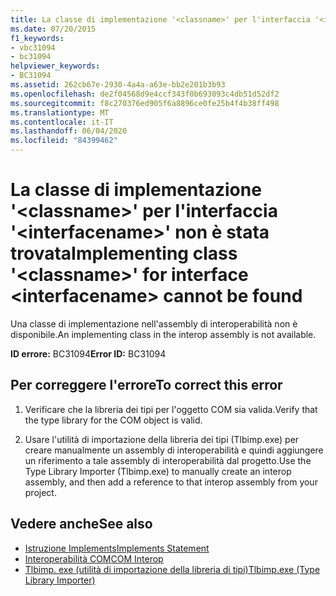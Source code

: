 ```yaml
---
title: La classe di implementazione '<classname>' per l'interfaccia '<interfacename>' non è stata trovata
ms.date: 07/20/2015
f1_keywords:
- vbc31094
- bc31094
helpviewer_keywords:
- BC31094
ms.assetid: 262cb67e-2930-4a4a-a63e-bb2e201b3b93
ms.openlocfilehash: de2f04568d9e4ccf343f0b693093c4db51d52df2
ms.sourcegitcommit: f8c270376ed905f6a8896ce0fe25b4f4b38ff498
ms.translationtype: MT
ms.contentlocale: it-IT
ms.lasthandoff: 06/04/2020
ms.locfileid: "84399462"
---
```

# <a name="implementing-class-classname-for-interface-interfacename-cannot-be-found"></a><span data-ttu-id="f59f0-102">La classe di implementazione '\<classname>' per l'interfaccia '\<interfacename>' non è stata trovata</span><span class="sxs-lookup"><span data-stu-id="f59f0-102">Implementing class '\<classname>' for interface \<interfacename> cannot be found</span></span>
<span data-ttu-id="f59f0-103">Una classe di implementazione nell'assembly di interoperabilità non è disponibile.</span><span class="sxs-lookup"><span data-stu-id="f59f0-103">An implementing class in the interop assembly is not available.</span></span>  
  
 <span data-ttu-id="f59f0-104">**ID errore:** BC31094</span><span class="sxs-lookup"><span data-stu-id="f59f0-104">**Error ID:** BC31094</span></span>  
  
## <a name="to-correct-this-error"></a><span data-ttu-id="f59f0-105">Per correggere l'errore</span><span class="sxs-lookup"><span data-stu-id="f59f0-105">To correct this error</span></span>  
  
1. <span data-ttu-id="f59f0-106">Verificare che la libreria dei tipi per l'oggetto COM sia valida.</span><span class="sxs-lookup"><span data-stu-id="f59f0-106">Verify that the type library for the COM object is valid.</span></span>  
  
2. <span data-ttu-id="f59f0-107">Usare l'utilità di importazione della libreria dei tipi (Tlbimp.exe) per creare manualmente un assembly di interoperabilità e quindi aggiungere un riferimento a tale assembly di interoperabilità dal progetto.</span><span class="sxs-lookup"><span data-stu-id="f59f0-107">Use the Type Library Importer (Tlbimp.exe) to manually create an interop assembly, and then add a reference to that interop assembly from your project.</span></span>  
  
## <a name="see-also"></a><span data-ttu-id="f59f0-108">Vedere anche</span><span class="sxs-lookup"><span data-stu-id="f59f0-108">See also</span></span>

- [<span data-ttu-id="f59f0-109">Istruzione Implements</span><span class="sxs-lookup"><span data-stu-id="f59f0-109">Implements Statement</span></span>](../language-reference/statements/implements-statement.md)
- [<span data-ttu-id="f59f0-110">Interoperabilità COM</span><span class="sxs-lookup"><span data-stu-id="f59f0-110">COM Interop</span></span>](../programming-guide/com-interop/index.md)
- [<span data-ttu-id="f59f0-111">Tlbimp. exe (utilità di importazione della libreria di tipi)</span><span class="sxs-lookup"><span data-stu-id="f59f0-111">Tlbimp.exe (Type Library Importer)</span></span>](../../framework/tools/tlbimp-exe-type-library-importer.md)
